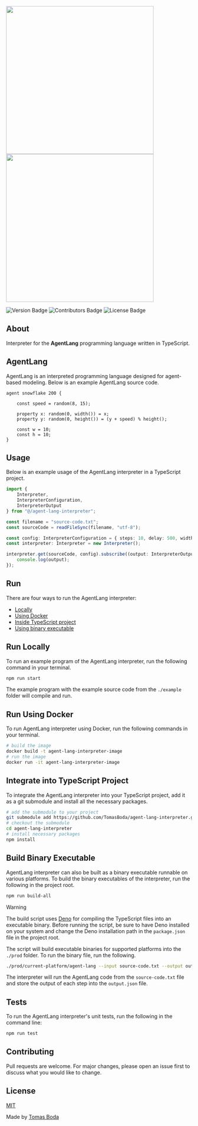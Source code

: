 <img src="./assets/agent-lang-interpreter-logo-black.png#gh-light-mode-only" width="400">
<img src="./assets/agent-lang-interpreter-logo-white.png#gh-dark-mode-only" width="400">

![Version Badge](https://img.shields.io/badge/version-1.0.0-blue?style=flat)
![Contributors Badge](https://img.shields.io/badge/contributors-1-green?style=flat)
![License Badge](https://img.shields.io/badge/license-MIT-red?style=flat)

## About
Interpreter for the **AgentLang** programming language written in TypeScript.

## AgentLang
AgentLang is an interpreted programming language designed for agent-based modeling. Below is an example AgentLang source code.
```
agent snowflake 200 {

    const speed = random(8, 15);

    property x: random(0, width()) = x;
    property y: random(0, height()) = (y + speed) % height();
    
    const w = 10;
    const h = 10;
}
```

## Usage
Below is an example usage of the AgentLang interpreter in a TypeScript project.
```ts
import {
    Interpreter,
    InterpreterConfiguration,
    InterpreterOutput
} from "@/agent-lang-interpreter";

const filename = "source-code.txt";
const sourceCode = readFileSync(filename, "utf-8");

const config: InterpreterConfiguration = { steps: 10, delay: 500, width: 500, height: 500 };
const interpreter: Interpreter = new Interpreter();

interpreter.get(sourceCode, config).subscribe((output: InterpreterOutput) => {
    console.log(output);
});
```

## Run
There are four ways to run the AgentLang interpreter:
- [Locally](#run-locally)
- [Using Docker](#run-using-docker)
- [Inside TypeScript project](#integrate-into-typescript-project)
- [Using binary executable](#build-binary-executable)

## Run Locally
To run an example program of the AgentLang interpreter, run the following command in your terminal.
```bash
npm run start
```
The example program with the example source code from the `./example` folder will compile and run.

## Run Using Docker
To run AgentLang interpreter using Docker, run the following commands in your terminal.
```bash
# build the image
docker build -t agent-lang-interpreter-image
# run the image
docker run -it agent-lang-interpreter-image
```

## Integrate into TypeScript Project
To integrate the AgentLang interpreter into your TypeScript project, add it as a git submodule and install all the necessary packages.
```bash
# add the submodule to your project
git submodule add https://github.com/TomasBoda/agent-lang-interpreter.git
# checkout the submodule
cd agent-lang-interpreter
# install necessary packages
npm install
```

## Build Binary Executable
AgentLang interpreter can also be built as a binary executable runnable on various platforms. To build the binary executables of the interpreter, run the following in the project root.
```bash
npm run build-all
```

> [!WARNING]
> The build script uses [Deno](https://deno.com/) for compiling the TypeScript files into an executable binary. Before running the script, be sure to have Deno installed on your system and change the Deno installation path in the `package.json` file in the project root.

The script will build executable binaries for supported platforms into the `./prod` folder. To run the binary file, run the following.
```bash
./prod/current-platform/agent-lang --input source-code.txt --output output.json
```
The interpreter will run the AgentLang code from the `source-code.txt` file and store the output of each step into the `output.json` file.

## Tests
To run the AgentLang interpreter's unit tests, run the following in the command line:
```bash
npm run test
```

## Contributing
Pull requests are welcome. For major changes, please open an issue first to discuss what you would like to change.

## License
[MIT](/LICENSE.md)

Made by [Tomas Boda](https://github.com/TomasBoda)
